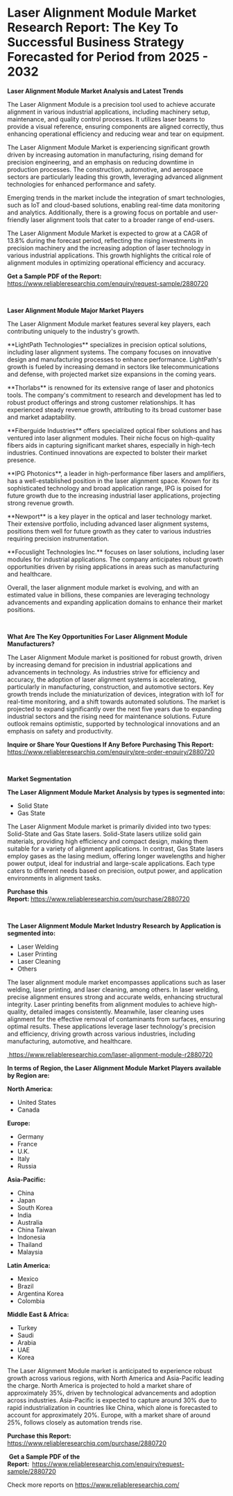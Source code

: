 <p><h1>Laser Alignment Module Market Research Report: The Key To Successful Business Strategy Forecasted for Period from 2025 - 2032</h1></p><p><strong>Laser Alignment Module Market Analysis and Latest Trends</strong></p>
<p><p>The Laser Alignment Module is a precision tool used to achieve accurate alignment in various industrial applications, including machinery setup, maintenance, and quality control processes. It utilizes laser beams to provide a visual reference, ensuring components are aligned correctly, thus enhancing operational efficiency and reducing wear and tear on equipment. </p><p>The Laser Alignment Module Market is experiencing significant growth driven by increasing automation in manufacturing, rising demand for precision engineering, and an emphasis on reducing downtime in production processes. The construction, automotive, and aerospace sectors are particularly leading this growth, leveraging advanced alignment technologies for enhanced performance and safety. </p><p>Emerging trends in the market include the integration of smart technologies, such as IoT and cloud-based solutions, enabling real-time data monitoring and analytics. Additionally, there is a growing focus on portable and user-friendly laser alignment tools that cater to a broader range of end-users. </p><p>The Laser Alignment Module Market is expected to grow at a CAGR of 13.8% during the forecast period, reflecting the rising investments in precision machinery and the increasing adoption of laser technology in various industrial applications. This growth highlights the critical role of alignment modules in optimizing operational efficiency and accuracy.</p></p>
<p><strong>Get a Sample PDF of the Report:&nbsp;</strong> <a href="https://www.reliableresearchiq.com/enquiry/request-sample/2880720?utm_campaign=2292&utm_medium=2&utm_source=Github&utm_content=ia&utm_term=12032025&utm_id=laser-alignment-module">https://www.reliableresearchiq.com/enquiry/request-sample/2880720</a></p>
<p>&nbsp;</p>
<p><strong>Laser Alignment Module Major Market Players</strong></p>
<p><p>The Laser Alignment Module market features several key players, each contributing uniquely to the industry's growth. </p><p>**LightPath Technologies** specializes in precision optical solutions, including laser alignment systems. The company focuses on innovative design and manufacturing processes to enhance performance. LightPath's growth is fueled by increasing demand in sectors like telecommunications and defense, with projected market size expansions in the coming years.</p><p>**Thorlabs** is renowned for its extensive range of laser and photonics tools. The company's commitment to research and development has led to robust product offerings and strong customer relationships. It has experienced steady revenue growth, attributing to its broad customer base and market adaptability.</p><p>**Fiberguide Industries** offers specialized optical fiber solutions and has ventured into laser alignment modules. Their niche focus on high-quality fibers aids in capturing significant market shares, especially in high-tech industries. Continued innovations are expected to bolster their market presence.</p><p>**IPG Photonics**, a leader in high-performance fiber lasers and amplifiers, has a well-established position in the laser alignment space. Known for its sophisticated technology and broad application range, IPG is poised for future growth due to the increasing industrial laser applications, projecting strong revenue growth.</p><p>**Newport** is a key player in the optical and laser technology market. Their extensive portfolio, including advanced laser alignment systems, positions them well for future growth as they cater to various industries requiring precision instrumentation.</p><p>**Focuslight Technologies Inc.** focuses on laser solutions, including laser modules for industrial applications. The company anticipates robust growth opportunities driven by rising applications in areas such as manufacturing and healthcare.</p><p>Overall, the laser alignment module market is evolving, and with an estimated value in billions, these companies are leveraging technology advancements and expanding application domains to enhance their market positions.</p></p>
<p>&nbsp;</p>
<p><strong>What Are The Key Opportunities For Laser Alignment Module Manufacturers?</strong></p>
<p><p>The Laser Alignment Module market is positioned for robust growth, driven by increasing demand for precision in industrial applications and advancements in technology. As industries strive for efficiency and accuracy, the adoption of laser alignment systems is accelerating, particularly in manufacturing, construction, and automotive sectors. Key growth trends include the miniaturization of devices, integration with IoT for real-time monitoring, and a shift towards automated solutions. The market is projected to expand significantly over the next five years due to expanding industrial sectors and the rising need for maintenance solutions. Future outlook remains optimistic, supported by technological innovations and an emphasis on safety and productivity.</p></p>
<p><strong>Inquire or Share Your Questions If Any Before Purchasing This Report:</strong> <a href="https://www.reliableresearchiq.com/enquiry/pre-order-enquiry/2880720?utm_campaign=2292&utm_medium=2&utm_source=Github&utm_content=ia&utm_term=12032025&utm_id=laser-alignment-module">https://www.reliableresearchiq.com/enquiry/pre-order-enquiry/2880720</a></p>
<p>&nbsp;</p>
<p><strong>Market Segmentation</strong></p>
<p><strong>The Laser Alignment Module Market Analysis by types is segmented into:</strong></p>
<p><ul><li> Solid State</li><li>Gas State</li></ul></p>
<p><p>The Laser Alignment Module market is primarily divided into two types: Solid-State and Gas State lasers. Solid-State lasers utilize solid gain materials, providing high efficiency and compact design, making them suitable for a variety of alignment applications. In contrast, Gas State lasers employ gases as the lasing medium, offering longer wavelengths and higher power output, ideal for industrial and large-scale applications. Each type caters to different needs based on precision, output power, and application environments in alignment tasks.</p></p>
<p><strong>Purchase this Report:&nbsp;</strong><a href="https://www.reliableresearchiq.com/purchase/2880720?utm_campaign=2292&utm_medium=2&utm_source=Github&utm_content=ia&utm_term=12032025&utm_id=laser-alignment-module">https://www.reliableresearchiq.com/purchase/2880720</a></p>
<p>&nbsp;</p>
<p><strong>The Laser Alignment Module Market Industry Research by Application is segmented into:</strong></p>
<p><ul><li>Laser Welding</li><li>Laser Printing</li><li>Laser Cleaning</li><li>Others</li></ul></p>
<p><p>The laser alignment module market encompasses applications such as laser welding, laser printing, and laser cleaning, among others. In laser welding, precise alignment ensures strong and accurate welds, enhancing structural integrity. Laser printing benefits from alignment modules to achieve high-quality, detailed images consistently. Meanwhile, laser cleaning uses alignment for the effective removal of contaminants from surfaces, ensuring optimal results. These applications leverage laser technology's precision and efficiency, driving growth across various industries, including manufacturing, automotive, and healthcare.</p></p>
<p><a href="https://www.reliableresearchiq.com/laser-alignment-module-r2880720?utm_campaign=2292&utm_medium=2&utm_source=Github&utm_content=ia&utm_term=12032025&utm_id=laser-alignment-module">&nbsp;https://www.reliableresearchiq.com/laser-alignment-module-r2880720</a></p>
<p><strong>In terms of Region, the Laser Alignment Module Market Players available by Region are:</strong></p>
<p>
    <p> <strong> North America: </strong>
        <ul>
            <li>United States</li>
            <li>Canada</li>
        </ul>
        </p> 
    <p> <strong> Europe: </strong>
        <ul>
            <li>Germany</li>
            <li>France</li>
            <li>U.K.</li>
            <li>Italy</li>
            <li>Russia</li>
        </ul>
        </p> 
    <p> <strong> Asia-Pacific: </strong>
        <ul>
            <li>China</li>
            <li>Japan</li>
            <li>South Korea</li>
            <li>India</li>
            <li>Australia</li>
            <li>China Taiwan</li>
            <li>Indonesia</li>
            <li>Thailand</li>
            <li>Malaysia</li>
        </ul>
        </p> 
    <p> <strong> Latin America: </strong>
        <ul>
            <li>Mexico</li>
            <li>Brazil</li>
            <li>Argentina Korea</li>
            <li>Colombia</li>
        </ul>
        </p> 
    <p> <strong> Middle East & Africa: </strong>
        <ul>
            <li>Turkey</li>
            <li>Saudi</li>
            <li>Arabia</li>
            <li>UAE</li>
            <li>Korea</li>
        </ul>
    </p>
    </p>
<p><p>The Laser Alignment Module market is anticipated to experience robust growth across various regions, with North America and Asia-Pacific leading the charge. North America is projected to hold a market share of approximately 35%, driven by technological advancements and adoption across industries. Asia-Pacific is expected to capture around 30% due to rapid industrialization in countries like China, which alone is forecasted to account for approximately 20%. Europe, with a market share of around 25%, follows closely as automation trends rise.</p></p>
<p><strong>Purchase this Report: </strong><a href="https://www.reliableresearchiq.com/purchase/2880720?utm_campaign=2292&utm_medium=2&utm_source=Github&utm_content=ia&utm_term=12032025&utm_id=laser-alignment-module">https://www.reliableresearchiq.com/purchase/2880720</a></p>
<p>&nbsp;<strong>Get a Sample PDF of the Report:&nbsp;&nbsp;</strong><a href="https://www.reliableresearchiq.com/enquiry/request-sample/2880720?utm_campaign=2292&utm_medium=2&utm_source=Github&utm_content=ia&utm_term=12032025&utm_id=laser-alignment-module">https://www.reliableresearchiq.com/enquiry/request-sample/2880720</a></p>
<p><strong></strong></p>
<p>Check more reports on <a href="https://www.reliableresearchiq.com/?utm_campaign=2292&utm_medium=2&utm_source=Github&utm_content=ia&utm_term=12032025&utm_id=laser-alignment-module">https://www.reliableresearchiq.com/</a></p>